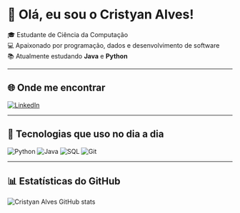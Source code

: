 # 👋 Olá, eu sou o Cristyan Alves!

🎓 Estudante de Ciência da Computação  
💻 Apaixonado por programação, dados e desenvolvimento de software  
📚 Atualmente estudando **Java** e **Python**

---

## 🌐 Onde me encontrar
[![LinkedIn](https://img.shields.io/badge/LinkedIn-0077B5?style=for-the-badge&logo=linkedin&logoColor=white)](https://www.linkedin.com/in/cristyanalves017)

---

## 🚀 Tecnologias que uso no dia a dia
![Python](https://img.shields.io/badge/Python-3776AB?style=for-the-badge&logo=python&logoColor=white)
![Java](https://img.shields.io/badge/Java-ED8B00?style=for-the-badge&logo=openjdk&logoColor=white)
![SQL](https://img.shields.io/badge/SQL-003B57?style=for-the-badge&logo=databricks&logoColor=white)
![Git](https://img.shields.io/badge/Git-F05032?style=for-the-badge&logo=git&logoColor=white)

---

## 📊 Estatísticas do GitHub
![Cristyan Alves GitHub stats](https://github-readme-stats.vercel.app/api?username=Crisalvesx&show_icons=true&theme=dark)

